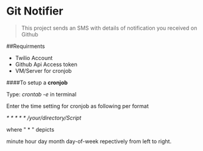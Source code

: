 # Git Notifier


>This project sends an SMS with details of notification you received on Github

##Requirments
* Twilio Account
* Github Api Access token
* VM/Server for cronjob


####To setup a **cronjob**

Type: _crontab -e_ in terminal

Enter the time setting for cronjob as following per format

_* * * * * /your/directory/Script_

where " * " depicts 

minute hour day month day-of-week repectively from left to right.
